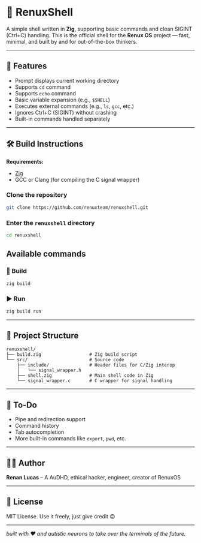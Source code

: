 # 🐚 RenuxShell

A simple shell written in **Zig**, supporting basic commands and clean SIGINT (Ctrl+C) handling. This is the official shell for the **Renux OS** project — fast, minimal, and built by and for out-of-the-box thinkers.

---

## 🚀 Features

- Prompt displays current working directory
- Supports `cd` command
- Supports `echo` command
- Basic variable expansion (e.g., `$SHELL`)
- Executes external commands (e.g., `ls`, `gcc`, etc.)
- Ignores Ctrl+C (SIGINT) without crashing
- Built-in commands handled separately

---

## 🛠️ Build Instructions

**Requirements:**

- [Zig](https://ziglang.org/download/)
- GCC or Clang (for compiling the C signal wrapper)

### Clone the repository 
```bash
git clone https://github.com/renuxteam/renuxshell.git
```
### Enter the `renuxshell` directory
```bash
cd renuxshell
```
## Available commands
### 🔧 Build

```bash
zig build 
```

### ▶️ Run

```bash
zig build run
```

---

## 🧠 Project Structure

```
renuxshell/
├── build.zig                  # Zig build script
└── src/                       # Source code
    ├── include/               # Header files for C/Zig interop
    │   └── signal_wrapper.h
    ├── shell.zig              # Main shell code in Zig
    └── signal_wrapper.c       # C wrapper for signal handling

```

---


## 🧪 To-Do

- Pipe and redirection support
- Command history
- Tab autocompletion
- More built-in commands like `export`, `pwd`, etc.

---

## 👨‍💻 Author

**Renan Lucas** – A AuDHD, ethical hacker, engineer, creator of RenuxOS 

---

## 🧷 License

MIT License. Use it freely, just give credit 😉

---
*built with ❤️ and autistic neurons to take over the terminals of the future.*
